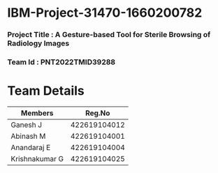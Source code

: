 # IBM-Project-31470-1660200782

### **Project Title :** A Gesture-based Tool for Sterile Browsing of Radiology Images
### **Team Id :** PNT2022TMID39288

# Team Details

Members | Reg.No
---------- | ----------
Ganesh J | 422619104012
Abinash M | 422619104001
Anandaraj E | 422619104004
Krishnakumar G | 422619104025